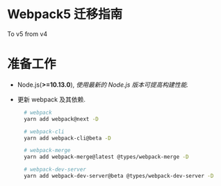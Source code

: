 # Webpack5 迁移指南

To v5 from v4

# 准备工作

- Node.js(**>=10.13.0**), _使用最新的 Node.js 版本可提高构建性能._
- 更新 webpack 及其依赖.

  ```sh
    # webpack
    yarn add webpack@next -D

    # webpack-cli
    yarn add webpack-cli@beta -D

    # webpack-merge
    yarn add webpack-merge@latest @types/webpack-merge -D

    # webpack-dev-server
    yarn add webpack-dev-server@beta @types/webpack-dev-server -D
  ```

